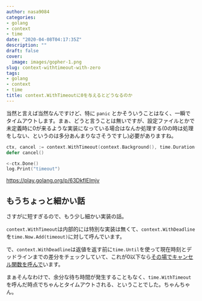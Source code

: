 ```yaml
---
author: nasa9084
categories:
- golang
- context
- time
date: "2020-04-08T04:17:35Z"
description: ""
draft: false
cover:
  image: images/gopher-1.png
slug: context-withtimeout-with-zero
tags:
- golang
- context
- time
title: context.WithTimeoutに0を与えるとどうなるのか
---
```



当然と言えば当然なんですけど、特に `panic` とかそういうことはなく、一瞬でタイムアウトします。まぁ、どうと言うことは無いですが、設定ファイルとかで未定義時に0が来るような実装になっている場合はなんか処理する(0の時は処理をしない、というのは多分あんまりなさそうですし)必要がありますね。

``` go
ctx, cancel := context.WithTimeout(context.Background(), time.Duration(0))
defer cancel()

<-ctx.Done()
log.Print("timeout")
```

https://play.golang.org/p/63DkfIEImjv

## もうちょっと細かい話

さすがに短すぎるので、もう少し細かい実装の話。

`context.WithTimeout`は内部的には特別な実装は無くて、`context.WithDeadline`を`time.Now.Add(timeout)`に対して呼んでいます。

で、`context.WithDeadline`は返値を返す前に`time.Until`を使って現在時刻とデッドラインまでの差分をチェックしていて、これが0以下なら[その場でキャンセル関数を呼んで](https://github.com/golang/go/blob/go1.14.1/src/context/context.go#L437-L439)います。

まぁそんなわけで、余分な待ち時間が発生することもなく、`time.WithTimeout`を呼んだ時点でちゃんとタイムアウトされる、ということでした。ちゃんちゃん。




